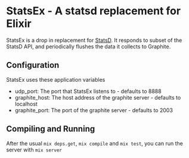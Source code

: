 # StatsEx - A statsd replacement for Elixir

StatsEx is a drop in replacement for [StatsD](https://github.com/etsy/statsd/).
It responds to subset of the StatsD API, and periodically flushes the data it
collects to Graphite.

## Configuration

StatsEx uses these application variables

* udp\_port: The port that StatsEx listens to - defaults to 8888
* graphite\_host: The host address of the graphite server - defaults to localhost
* graphite\_port: The port of the graphite server - defaults to 2003

## Compiling and Running

After the usual `mix deps.get`, `mix compile` and `mix test`, you can run the server with `mix server`
